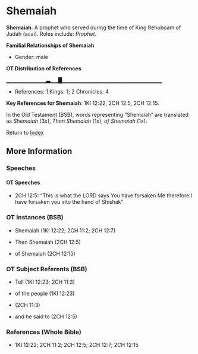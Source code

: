 # Shemaiah
**Shemaiah**. 
A prophet who served during the time of King Rehoboam of Judah (acai). 
Roles include: 
_Prophet_. 




**Familial Relationships of Shemaiah**


* Gender: male


**OT Distribution of References**

▁▁▁▁▁▁▁▁▁▁▃▁▁█▁▁▁▁▁▁▁▁▁▁▁▁▁▁▁▁▁▁▁▁▁▁▁▁▁
* References: 1 Kings: 1; 2 Chronicles: 4



**Key References for Shemaiah**: 
1KI 12:22, 2CH 12:5, 2CH 12:15. 


In the Old Testament (BSB), words representing “Shemaiah” are translated as 
*Shemaiah* (3x), *Then Shemaiah* (1x), *of Shemaiah* (1x). 




Return to [Index](00-Index.md)

## More Information

### Speeches

#### OT Speeches

* 2CH 12:5: “This is what the LORD says You have forsaken Me therefore I have forsaken you into the hand of Shishak”

### OT Instances (BSB)

* Shemaiah (1KI 12:22; 2CH 11:2; 2CH 12:7)

* Then Shemaiah (2CH 12:5)

* of Shemaiah (2CH 12:15)



### OT Subject Referents (BSB)

* Tell (1KI 12:23; 2CH 11:3)

* of the people (1KI 12:23)

*  (2CH 11:3)

* and he said to (2CH 12:5)



### References (Whole Bible)

* 1KI 12:22; 2CH 11:2; 2CH 12:5; 2CH 12:7; 2CH 12:15



